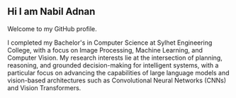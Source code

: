 ## Hi I am Nabil Adnan

Welcome to my GitHub profile.

I completed my Bachelor's in Computer Science at Sylhet Engineering College, with a focus on Image Processing, Machine Learning, and Computer Vision. My research interests lie at the intersection of planning, reasoning, and grounded decision-making for intelligent systems, with a particular focus on advancing the capabilities of large language models and vision-based architectures such as Convolutional Neural Networks (CNNs) and Vision Transformers.

<!--
**adnan-nabil/adnan-nabil** is a ✨ _special_ ✨ repository because its `README.md` (this file) appears on your GitHub profile.

Here are some ideas to get you started:

 🔭 I’m currently working on Metrosofts.se as a Machine Learning Intern...
- 🌱 I’m currently learning ...
- 👯 I’m looking to collaborate on ...
- 🤔 I’m looking for help with ...
- 💬 Ask me about ...
- 📫 How to reach me: ...
- 😄 Pronouns: ...
- ⚡ Fun fact: ...
-->
